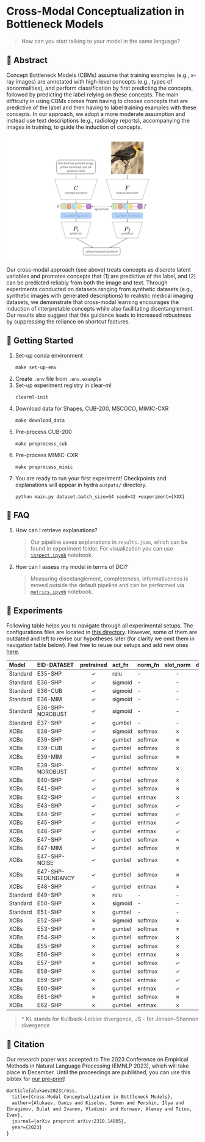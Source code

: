 # Cross-Modal Conceptualization in Bottleneck Models

> How can you start talking to your model in the same language?

## 🎯 Abstract

Concept Bottleneck Models (CBMs) assume that training examples (e.g., x-ray images) are annotated with high-level concepts (e.g., types of abnormalities), and perform classification by first predicting the concepts, followed by predicting the label relying on these concepts. The main difficulty in using CBMs comes from having to choose concepts that are predictive of the label and then having to label training examples with these concepts. In our approach, we adopt a more moderate assumption and instead use text descriptions (e.g., radiology reports), accompanying the images in training, to guide the induction of concepts.

![overview](docs/architecture-overview.png)

Our cross-modal approach (see above) treats concepts as discrete latent variables and promotes concepts that (1) are predictive of the label, and (2) can be predicted reliably from both the image and text. Through experiments conducted on datasets ranging from synthetic datasets (e.g., synthetic images with generated descriptions) to realistic medical imaging datasets, we demonstrate that cross-modal learning encourages the induction of interpretable concepts while also facilitating disentanglement. Our results also suggest that this guidance leads to increased robustness by suppressing the reliance on shortcut features.



## 🚀 Getting Started
1. Set-up conda environment
    ```
    make set-up-env
    ```
2. Create `.env` file from `.env.example`
3. Set-up experiment registry in clear-ml
    ```
    clearml-init
    ```
4. Download data for Shapes, CUB-200, MSCOCO, MIMIC-CXR
    ```
    make download_data
    ```
5. Pre-process CUB-200
    ```
    make preprocess_cub
    ```
6. Pre-process MIMIC-CXR
    ```
    make preprocess_mimic
    ```
7. You are ready to run your first experiment! Checkpoints and explanations will appear in hydra `outputs/` directory.
    ```
    python main.py dataset.batch_size=64 seed=42 +experiment={XXX}
    ```


## 🤔 FAQ

1. How can I retrieve explanations?
    > Our pipeline saves explanations in `results.json`, which can be found in experiment folder. For visualization you can use [`inspect.ipynb`](./autoconcept/inspect.ipynb) notebook.

2. How can I assess my model in terms of DCI?
    > Measuring disentanglement, completeness, informativeness is moved outside the default pipeline and can be performed via [`metrics.ipynb`](./autoconcept/metrics.ipynb) notebook.


## 🧬 Experiments

Following table helps you to navigate through all experimental setups. The configurations files are located in [this directory](autoconcept/config/conf/). However, some of them are outdated and left to revise our hypotheses later (for clarity we omit them in navigation table below). Feel free to reuse our setups and add new ones [here](autoconcept/config/conf/experiment).

| Model     | EID-DATASET  | pretrained | act_fn  | norm_fn  | slot_norm | dummy_concept | dummy_tokens | reg_dist | tie_loss*   |
|:------------|:-----------|:-----------:|:----------|:----------|:----------:|:-------------:|:---------------:|:---------------:|:---------------|
| Standard | E35-SHP | ✓ | relu | - | - | -| - | - | - |
| Standard | E36-SHP | ✓ | sigmoid  | - | - | - | - | - | - |
| Standard | E36-CUB | ✓ | sigmoid  | - | - | - | - | - | - |
| Standard | E36-MIM | ✓ | sigmoid  | - | - | - | - | - | - |
| Standard | E36-SHP-NOROBUST | ✓ | sigmoid  | - | - | - | - | - | - |
| Standard | E37-SHP | ✓ | gumbel  | - | - | - | - | - | - |
| XCBs | E38-SHP | ✓ | sigmoid | softmax | ✗ | - | - | ✗ | JS($f, c$) |
| XCBs | E39-SHP | ✓ | gumbel | softmax | ✗ | - | - | ✗ | JS($f, c$) |
| XCBs | E39-CUB | ✓ | gumbel | softmax | ✗ | - | - | ✗ | JS($f, c$) |
| XCBs | E39-MIM | ✓ | gumbel | softmax | ✗ | - | - | ✗ | JS($f, c$) |
| XCBs | E39-SHP-NOROBUST | ✓ | gumbel | softmax | ✗ | - | - | ✗ | JS($f, c$) |
| XCBs | E40-SHP | ✓| gumbel  | softmax | ✗ | - | -  | ✗ | KL($f, c$) |
| XCBs | E41-SHP | ✓ | gumbel | softmax | ✗ | - | - | ✗ | KL($c, f$) |
| XCBs | E42-SHP | ✓ | gumbel | entmax | ✗ | - | - | ✗ | JS($f, c$) |
| XCBs | E43-SHP | ✓ | gumbel | softmax | ✓ | ✓ | ✗ | ✗ | JS($f, c$) |
| XCBs | E44-SHP | ✓ | gumbel | softmax | ✓ | ✓ | ✓ | ✗ | JS($f, c$) |
| XCBs | E45-SHP | ✓ | gumbel | entmax | ✓ | ✓ | ✗ | ✗ | JS($f, c$) |
| XCBs | E46-SHP | ✓ | gumbel | entmax | ✓ | ✓ | ✓ | ✗ | JS($f, c$) |
| XCBs | E47-SHP | ✓ | gumbel  | softmax | ✗ | - | - | ✓ | JS($f, c$) |
| XCBs | E47-MIM | ✓ | gumbel  | softmax | ✗ | - | - | ✓ | JS($f, c$) |
| XCBs | E47-SHP-NOISE | ✓ | gumbel  | softmax | ✗ | - | - | ✓ | JS($f, c$) |
| XCBs | E47-SHP-REDUNDANCY | ✓ | gumbel  | softmax | ✗ | - | - | ✓ | JS($f, c$) |
| XCBs | E48-SHP | ✓ | gumbel  | entmax | ✗ | - | - | ✓ | JS($f, c$) |
| Standard | E49-SHP | ✗ | relu |  - | - | -| - | - | - |
| Standard | E50-SHP | ✗ | sigmoid | - | - | - | - | - | - |
| Standard | E51-SHP | ✗ | gumbel | - | - | - | - | - | - |
| XCBs | E52-SHP | ✗ | sigmoid | softmax | ✗ | - | - | ✗ | JS($f, c$) |
| XCBs | E53-SHP | ✗ |  gumbel | softmax | ✗ | - | - | ✗ | JS($f, c$) |
| XCBs | E54-SHP | ✗ | gumbel | softmax | ✗ | - | -  | ✗ | KL($f, c$) |
| XCBs | E55-SHP | ✗ |  gumbel  | softmax | ✗ | - | - | ✗ | KL($c, f$) |
| XCBs | E56-SHP | ✗ |  gumbel  | entmax | ✗ | - | - | ✗ | JS($f, c$) |
| XCBs | E57-SHP | ✗ | gumbel | softmax | ✓ | ✓ | ✗ | ✗ | JS($f, c$) |
| XCBs | E58-SHP | ✗ |  gumbel  | softmax | ✓ | ✓ | ✓ | ✗ | JS($f, c$) |
| XCBs | E59-SHP | ✗ | gumbel | entmax | ✓ | ✓ | ✗ | ✗ | JS($f, c$) |
| XCBs | E60-SHP | ✗ |  gumbel | entmax | ✓ | ✓ | ✓ | ✗ | JS($f, c$) |
| XCBs | E61-SHP | ✗ |  gumbel | softmax | ✗ | - | - | ✓ | JS($f, c$) |
| XCBs | E62-SHP | ✗ | gumbel | entmax | ✗ | - | - | ✓ | JS($f, c$) |

> \* KL stands for Kullback–Leibler divergence, JS - for Jensen–Shannon divergence

## 📖 Citation

Our research paper was accepted to The 2023 Conference on Empirical Methods in Natural Language Processing (EMNLP 2023), which will take place in December. Until the proceedings are published, you can use this bibtex for [our pre-print](https://arxiv.org/abs/2310.14805)!
```
@article{alukaev2023cross,
  title={Cross-Modal Conceptualization in Bottleneck Models},
  author={Alukaev, Danis and Kiselev, Semen and Pershin, Ilya and Ibragimov, Bulat and Ivanov, Vladimir and Kornaev, Alexey and Titov, Ivan},
  journal={arXiv preprint arXiv:2310.14805},
  year={2023}
}
```
